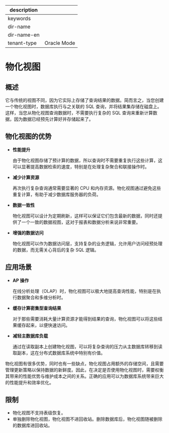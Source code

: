 |description||
|---|---|
|keywords||
|dir-name||
|dir-name-en||
|tenant-type|Oracle Mode|

# 物化视图

## 概述

它与传统的视图不同，因为它实际上存储了查询结果的数据。简而言之，当您创建一个物化视图时，数据库执行与之关联的 SQL 查询，并将结果集存储在磁盘上。这样，当您从物化视图查询数据时，不需要执行复杂的 SQL 查询来重新计算数据，因为数据已经预先计算好并存储起来了。

## 物化视图的优势

- **性能提升**

  由于物化视图存储了预计算的数据，所以查询时不需要重复执行这些计算，这可以显著提高数据检索的速度，特别是在处理复杂聚合和联接操作时。

- **减少计算资源**

  再次执行复杂查询通常需要显著的 CPU 和内存资源。物化视图通过避免这些重复计算，有助于减少数据库服务器的负荷。

- **数据一致性**

  物化视图可以设计为定期刷新，这样可以保证它们包含最新的数据，同时还提供了一个一致的数据视图，这对于报表和数据分析来说非常重要。

- **增强的数据访问**

  物化视图可以作为数据访问层，支持复杂的业务逻辑，允许用户访问经预处理的数据，而无需关心背后的复杂 SQL 逻辑。

## 应用场景

- **AP 操作**

  在线分析处理（OLAP）时，物化视图可以极大地提高查询性能，特别是在执行数据聚合和多维分析时。

- **缓存计算密集型查询结果**

  对于那些需要消耗大量计算资源才能得到结果的查询，物化视图可以将这些结果缓存起来，以便快速访问。

- **减轻主数据库负载**

  通过在读取副本上创建物化视图，可以将复杂查询的压力从主数据库转移到读取副本，这在分布式数据库系统中特别有价值。

物化视图有很多优势，同时也有一些缺点，物化视图占用额外的存储空间，且需要管理更新策略以保持数据的新鲜度。因此，在决定是否使用物化视图时，需要权衡其带来的性能优势与维护成本之间的关系。正确的应用可以为数据库系统带来巨大的性能提升和效率优化。

## 限制

- 物化视图不支持表级恢复。
- 单独删除物化视图，物化视图不进回收站。删除数据库后，物化视图随被删除的数据库进回收站。
